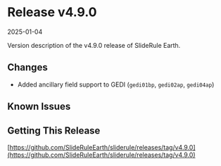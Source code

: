 # Release v4.9.0

2025-01-04

Version description of the v4.9.0 release of SlideRule Earth.

## Changes

* Added ancillary field support to GEDI (`gedi01bp`, `gedi02ap`, `gedi04ap`)

## Known Issues

## Getting This Release

[https://github.com/SlideRuleEarth/sliderule/releases/tag/v4.9.0](https://github.com/SlideRuleEarth/sliderule/releases/tag/v4.9.0)
